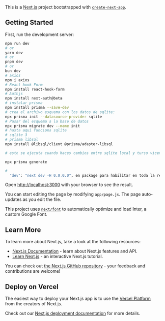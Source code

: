 This is a [Next.js](https://nextjs.org/) project bootstrapped with [`create-next-app`](https://github.com/vercel/next.js/tree/canary/packages/create-next-app).

## Getting Started

First, run the development server:

```bash
npm run dev
# or
yarn dev
# or
pnpm dev
# or
bun dev
# axios
npm i axios
# React hook Form
npm install react-hook-form
# Authjs
npm install next-auth@beta
# instalar prisma
npm install prisma --save-dev
# crea el archivo esquema con los datos de sqlite:
npx prisma init --datasource-provider sqlite
# Pasar del esquema a la base de datos
npx prisma migrate dev --name init
# hasta aqui funciona sqlite  
# sqlite 3
# prisma libsql
npm install @libsql/client @prisma/adapter-libsql

# esto se ejecuta cuando haces cambios entre sqlite local y turso viceversa

npx prisma generate

#
  "dev": "next dev -H 0.0.0.0", en package para habilitar en toda la red
```

Open [http://localhost:3000](http://localhost:3000) with your browser to see the result.

You can start editing the page by modifying `app/page.js`. The page auto-updates as you edit the file.

This project uses [`next/font`](https://nextjs.org/docs/basic-features/font-optimization) to automatically optimize and load Inter, a custom Google Font.

## Learn More

To learn more about Next.js, take a look at the following resources:

- [Next.js Documentation](https://nextjs.org/docs) - learn about Next.js features and API.
- [Learn Next.js](https://nextjs.org/learn) - an interactive Next.js tutorial.

You can check out [the Next.js GitHub repository](https://github.com/vercel/next.js/) - your feedback and contributions are welcome!

## Deploy on Vercel

The easiest way to deploy your Next.js app is to use the [Vercel Platform](https://vercel.com/new?utm_medium=default-template&filter=next.js&utm_source=create-next-app&utm_campaign=create-next-app-readme) from the creators of Next.js.

Check out our [Next.js deployment documentation](https://nextjs.org/docs/deployment) for more details.
